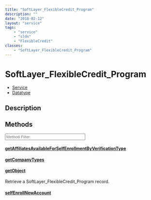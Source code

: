 ```yaml
---
title: "SoftLayer_FlexibleCredit_Program"
description: ""
date: "2018-02-12"
layout: "service"
tags:
    - "service"
    - "sldn"
    - "FlexibleCredit"
classes:
    - "SoftLayer_FlexibleCredit_Program"
---
```

# SoftLayer_FlexibleCredit_Program
<div id='service-datatype'>
    <ul id='sldn-reference-tabs'>
    <li id='service'> <a href='/reference/services/SoftLayer_FlexibleCredit_Program' >Service</a></li>    <li id='datatype'> <a href='/reference/datatypes/SoftLayer_FlexibleCredit_Program' >Datatype</a></li>
    </ul>
</div>

## Description






        
<div id="properties" class="content service-content">

## Methods

<div class="view-filters">
    <div class="clearfix">
        <div class="search-input-box">
            <input placeholder="Method Filter" onkeyup="titleSearch(inputId='edit-combine', divId='method-div', elementClass='method-row')" 
                type="text" id="edit-combine" value="" size="30" maxlength="128" class="form-text">
        </div>
    </div>
</div>

<div id="method-div">

<div class="method-row">

#### [getAffiliatesAvailableForSelfEnrollmentByVerificationType](/reference/services/SoftLayer_FlexibleCredit_Program/getAffiliatesAvailableForSelfEnrollmentByVerificationType)


</div>

<div class="method-row">

#### [getCompanyTypes](/reference/services/SoftLayer_FlexibleCredit_Program/getCompanyTypes)


</div>

<div class="method-row">

#### [getObject](/reference/services/SoftLayer_FlexibleCredit_Program/getObject)
Retrieve a SoftLayer_FlexibleCredit_Program record.

</div>

<div class="method-row">

#### [selfEnrollNewAccount](/reference/services/SoftLayer_FlexibleCredit_Program/selfEnrollNewAccount)


</div>
</div>

</div>

